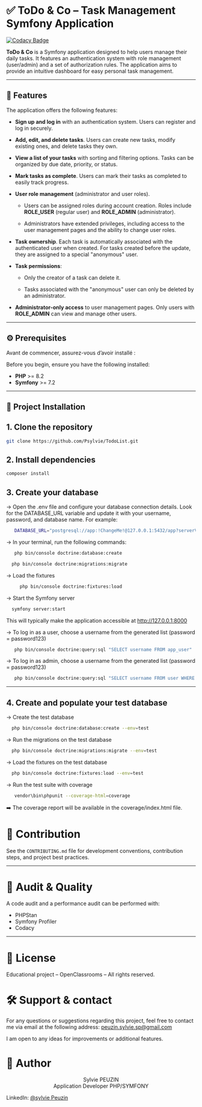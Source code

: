 # ✅ ToDo & Co – Task Management Symfony Application

[![Codacy Badge](https://app.codacy.com/project/badge/Grade/45f6611b55394e50a2d81573ce2270de)](https://app.codacy.com/gh/Psylvie/TodoList/dashboard?utm_source=gh&utm_medium=referral&utm_content=&utm_campaign=Badge_grade)

**ToDo & Co** is a Symfony application designed to help users manage their daily tasks. It features an authentication system with role management (user/admin) and a set of authorization rules. The application aims to provide an intuitive dashboard for easy personal task management.

---

## 📱 Features

The application offers the following features:

- **Sign up and log in** with an authentication system. Users can register and log in securely.

- **Add, edit, and delete tasks**. Users can create new tasks, modify existing ones, and delete tasks they own.

- **View a list of your tasks** with sorting and filtering options. Tasks can be organized by due date, priority, or status.

- **Mark tasks as complete**. Users can mark their tasks as completed to easily track progress.

- **User role management** (administrator and user roles).

    - Users can be assigned roles during account creation. Roles include **ROLE_USER** (regular user) and **ROLE_ADMIN** (administrator).

    - Administrators have extended privileges, including access to the user management pages and the ability to change user roles.

- **Task ownership**. Each task is automatically associated with the authenticated user when created. For tasks created before the update, they are assigned to a special "anonymous" user.

- **Task permissions**:

    - Only the creator of a task can delete it.

    - Tasks associated with the "anonymous" user can only be deleted by an administrator.

- **Administrator-only access** to user management pages. Only users with **ROLE_ADMIN** can view and manage other users.

---

## ⚙️ Prerequisites

Avant de commencer, assurez-vous d’avoir installé :

Before you begin, ensure you have the following installed:

- **PHP** >= 8.2
- **Symfony** >= 7.2
---

## 🚀 Project Installation

## 1. Clone the repository ##

   ```bash
   git clone https://github.com/Psylvie/TodoList.git
   ```

## 2. Install dependencies ##

   ```bash
   composer install
   ```

## 3.  Create your database ##
-> Open the .env file and configure your database connection details. Look for the DATABASE_URL variable and update it with your username, password, and database name. For example:

 ``` bash
    DATABASE_URL="postgresql://app:!ChangeMe!@127.0.0.1:5432/app?serverVersion=16&charset=utf8"
 ```

->  In your terminal, run the following commands:
  ``` bash
     php bin/console doctrine:database:create
  ```

 ``` bash
   php bin/console doctrine:migrations:migrate
 ```

-> Load the fixtures
 ``` bash
      php bin/console doctrine:fixtures:load 
 ```

-> Start the Symfony server

   ``` bash
     symfony server:start
   ```
This will typically make the application accessible at http://127.0.0.1:8000

-> To log in as a user, choose a username from the generated list (password = password123)
   ``` bash
      php bin/console doctrine:query:sql "SELECT username FROM app_user"
   ```

-> To log in as admin, choose a username from the generated list (password = password123)
   ``` bash
      php bin/console doctrine:query:sql "SELECT username FROM user WHERE roles LIKE '%ROLE_ADMIN%'"
   ```
---

## 4. Create and populate your test database ##

-> Create the test database
```bash
  php bin/console doctrine:database:create --env=test
```
-> Run the migrations on the test database

```bash
  php bin/console doctrine:migrations:migrate --env=test
```

-> Load the fixtures on the test database

```bash
  php bin/console doctrine:fixtures:load --env=test
```

-> Run the test suite with coverage
 ``` bash
    vendor\bin\phpunit --coverage-html=coverage
```
➡️ The coverage report will be available in the coverage/index.html file.

# 🤝 Contribution

See the `CONTRIBUTING.md` file for development conventions, contribution steps, and project best practices.

---

# 🧪 Audit & Quality

A code audit and a performance audit can be performed with:
- PHPStan
- Symfony Profiler
- Codacy

---

#  📄 License # 

Educational project – OpenClassrooms – All rights reserved.


# 🛠️ Support & contact
For any questions or suggestions regarding this project, feel free to contact me via email at the following address: peuzin.sylvie.sp@gmail.com

I am open to any ideas for improvements or additional features.

# 🙇 Author #
<p text align= center> Sylvie PEUZIN  
<br> Application Developer PHP/SYMFONY  


LinkedIn: [@sylvie Peuzin](https://www.linkedin.com/in/sylvie-peuzin/) </p>
